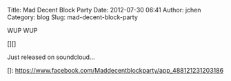 Title: Mad Decent Block Party
Date: 2012-07-30 06:41
Author: jchen
Category: blog
Slug: mad-decent-block-party

WUP WUP

[][]  


Just released on soundcloud...

  []: https://www.facebook.com/Maddecentblockparty/app_488121231203186
